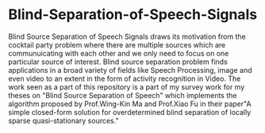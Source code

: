 # Blind-Separation-of-Speech-Signals
Blind Source Separation of Speech Signals draws its motivation from the cocktail party problem where there are multiple sources which are communuicating with each other and we only need to focus on one particular source of interest. Blind source separation problem finds applications in a broad variety of fields like Speech Processing, image and even video to an extent in the form of activity recognition in Video. The work seen as a part of this repository is a part of my survey work for my theses on "Blind Source Separation of Speech" which implements the algorithm proposed by Prof.Wing-Kin Ma and Prof.Xiao Fu in their paper"A simple closed-form solution for overdetermined blind separation of locally sparse quasi-stationary sources."
